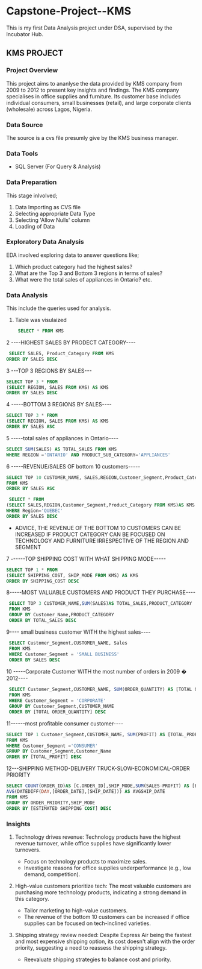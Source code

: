 # Capstone-Project--KMS
This is my  first Data Analysis project under DSA, supervised by the Incubator Hub.


## KMS PROJECT 
### Project Overview
This project aims to ananlyse the data provided by KMS company from 2009 to 2012 to present key insights and findings. 
The KMS company specialises in office supplies and furniture. Its customer base includes individual consumers, small businesses (retail),
and large corporate clients (wholesale) across Lagos, Nigeria. 

### Data Source
The source is a cvs file presumly give by the KMS business manager.

### Data Tools
- SQL Server (For Query & Analysis)

### Data Preparation
This stage inlvolved;
1. Data Importing as CVS file
2. Selecting appropriate Data Type
3. Selecting 'Allow Nulls' column
4. Loading of Data

### Exploratory Data Analysis
EDA involved exploring data to answer questions like;
1. Which product category had the highest sales? 
2. What are the Top 3 and Bottom 3 regions in terms of sales? 
3. What were the total sales of appliances in Ontario? etc.

### Data Analysis
This include the queries used for analysis.
1. Table was visulaized
  
   ```  sql
    SELECT * FROM KMS

2  ----HIGHEST SALES BY PRODECT CATEGORY----
``` sql
 SELECT SALES, Product_Category FROM KMS
ORDER BY SALES DESC

  ```

3 ---TOP 3 REGIONS BY SALES---
 ``` sql
SELECT TOP 3 * FROM
(SELECT REGION, SALES FROM KMS) AS KMS
ORDER BY SALES DESC

 ```
4 -----BOTTOM 3 REGIONS BY SALES----
``` sql
SELECT TOP 3 * FROM
(SELECT REGION, SALES FROM KMS) AS KMS
ORDER BY SALES ASC
```
5 -----total sales of appliances in Ontario----

``` sql
SELECT SUM(SALES) AS TOTAL_SALES FROM KMS
WHERE REGION ='ONTARIO' AND PRODUCT_SUB_CATEGORY='APPLIANCES'
```
6 -----REVENUE/SALES OF bottom 10 customers----- 
 ``` sql
 SELECT TOP 10 CUSTOMER_NAME, SALES,REGION,Customer_Segment,Product_Category 
 FROM KMS 
 ORDER BY SALES ASC

  SELECT * FROM
 (SELECT SALES,REGION,Customer_Segment,Product_Category FROM KMS)AS KMS
 WHERE Region='QUEBEC'
 ORDER BY SALES DESC
```
 - ADVICE, THE REVENUE OF THE BOTTOM 10 CUSTOMERS CAN BE INCREASED IF PRODUCT CATEGORY CAN
 BE FOCUSED ON TECHNOLOGY AND FURNITURE IRRESPECTIVE OF THE REGION AND SEGMENT

7 ------TOP SHIPPING COST WITH WHAT SHIPPING MODE-----
 ``` sql
 SELECT TOP 1 * FROM 
 (SELECT SHIPPING_COST, SHIP_MODE FROM KMS) AS KMS
 ORDER BY SHIPPING_COST DESC
```

8-----MOST VALUABLE CUSTOMERS AND PRODUCT THEY PURCHASE----
``` sql 
 SELECT TOP 3 CUSTOMER_NAME,SUM(SALES)AS TOTAL_SALES,PRODUCT_CATEGORY
 FROM KMS
 GROUP BY Customer_Name,PRODUCT_CATEGORY
 ORDER BY TOTAL_SALES DESC
```
9---- small business customer WITH the highest sales----
``` sql 
 SELECT Customer_Segment,CUSTOMER_NAME, Sales
 FROM KMS
 WHERE Customer_Segment = 'SMALL BUSINESS'
 ORDER BY SALES DESC
```

10 -----Corporate Customer WITH the most number of orders in 2009 � 2012----
``` sql 
 SELECT Customer_Segment,CUSTOMER_NAME, SUM(ORDER_QUANTITY) AS [TOTAL ORDER_QUANTITY]
 FROM KMS
 WHERE Customer_Segment = 'CORPORATE'
 GROUP BY Customer_Segment,CUSTOMER_NAME
 ORDER BY [TOTAL ORDER_QUANTITY] DESC
```
11------most profitable consumer customer----
``` sql 
SELECT TOP 1 Customer_Segment,CUSTOMER_NAME, SUM(PROFIT) AS [TOTAL_PROFIT] 
FROM KMS
WHERE Customer_Segment ='CONSUMER'
GROUP BY Customer_Segment,Customer_Name
ORDER BY [TOTAL_PROFIT] DESC
```

12---SHIPPING METHOD-DELIVERY TRUCK-SLOW-ECONOMICAL-ORDER PRIORITY
``` sql 
SELECT COUNT(ORDER_ID)AS [C.ORDER_ID],SHIP_MODE,SUM(SALES-PROFIT) AS [ESTIMATED SHIPPING COST], ORDER_PRIORITY, 
AVG(DATEDIFF(DAY,[ORDER_DATE],[SHIP_DATE])) AS AVGSHIP_DATE
FROM KMS
GROUP BY ORDER_PRIORITY,SHIP_MODE
ORDER BY [ESTIMATED SHIPPING COST] DESC
```
### Insights
1. Technology drives revenue: Technology products have the highest revenue turnover, while office supplies have significantly lower turnovers.
   - Focus on technology products to maximize sales.
   - Investigate reasons for office supplies underperformance  (e.g., low demand, competition).

2. High-value customers prioritize tech: The most valuable customers are purchasing more technology products, indicating a strong demand in this category.
   - Tailor marketing to high-value customers.
   - The revenue of the bottom 10 customers can be increased if office supplies can be focused on tech-inclined varieties. 

3. Shipping strategy review needed: Despite Express Air being the fastest and most expensive shipping option, its cost doesn't align with the order priority, suggesting a need to reassess the shipping strategy.
   - Reevaluate shipping strategies to balance cost and priority.





